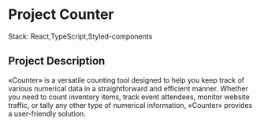 # Project Counter 

Stack: React,TypeScript,Styled-components

## Project Description
«Counter» is a versatile counting tool designed to help you keep track of various numerical data in a straightforward and efficient manner. Whether you need to count inventory items, track event attendees, monitor website traffic, or tally any other type of numerical information, «Counter» provides a user-friendly solution.
